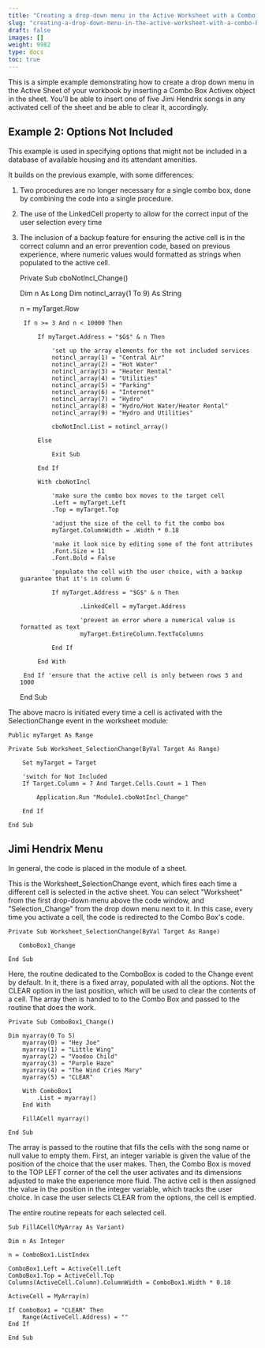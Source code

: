 ```yaml
---
title: "Creating a drop-down menu in the Active Worksheet with a Combo Box"
slug: "creating-a-drop-down-menu-in-the-active-worksheet-with-a-combo-box"
draft: false
images: []
weight: 9982
type: docs
toc: true
---
```


This is a simple example demonstrating how to create a drop down menu in the Active Sheet of your workbook by inserting a Combo Box Activex object in the sheet. You'll be able to insert one of five Jimi Hendrix songs in any activated cell of the sheet and be able to clear it, accordingly.

## Example 2: Options Not Included
This example is used in specifying options that might not be included in a database of available housing and its attendant amenities.

It builds on the previous example, with some differences:

1) Two procedures are no longer necessary for a single combo box, done by combining the code into a single procedure.
2) The use of the LinkedCell property to allow for the correct input of the user selection every time
3) The inclusion of a backup feature for ensuring the active cell is in the correct column and an error prevention code, based on previous experience, where numeric values would formatted as strings when populated to the active cell.


    Private Sub cboNotIncl_Change()
    
    Dim n As Long
    Dim notincl_array(1 To 9) As String

    n = myTarget.Row
                
        If n >= 3 And n < 10000 Then
                 
            If myTarget.Address = "$G$" & n Then
                    
                'set up the array elements for the not included services
                notincl_array(1) = "Central Air"
                notincl_array(2) = "Hot Water"
                notincl_array(3) = "Heater Rental"
                notincl_array(4) = "Utilities"
                notincl_array(5) = "Parking"
                notincl_array(6) = "Internet"
                notincl_array(7) = "Hydro"
                notincl_array(8) = "Hydro/Hot Water/Heater Rental"
                notincl_array(9) = "Hydro and Utilities"
                
                cboNotIncl.List = notincl_array()
                        
            Else
                    
                Exit Sub
                    
            End If

            With cboNotIncl
                        
                'make sure the combo box moves to the target cell
                .Left = myTarget.Left
                .Top = myTarget.Top
                        
                'adjust the size of the cell to fit the combo box
                myTarget.ColumnWidth = .Width * 0.18
                        
                'make it look nice by editing some of the font attributes
                .Font.Size = 11
                .Font.Bold = False
                            
                'populate the cell with the user choice, with a backup guarantee that it's in column G
                    
                If myTarget.Address = "$G$" & n Then
                        
                        .LinkedCell = myTarget.Address
                        
                        'prevent an error where a numerical value is formatted as text
                        myTarget.EntireColumn.TextToColumns
                        
                End If
                    
            End With
                    
        End If 'ensure that the active cell is only between rows 3 and 1000
                
    End Sub

The above macro is initiated every time a cell is activated with the SelectionChange event in the worksheet module:

    Public myTarget As Range

    Private Sub Worksheet_SelectionChange(ByVal Target As Range)
    
        Set myTarget = Target

        'switch for Not Included
        If Target.Column = 7 And Target.Cells.Count = 1 Then
    
            Application.Run "Module1.cboNotIncl_Change"
    
        End If
    
    End Sub


## Jimi Hendrix Menu
In general, the code is placed in the module of a sheet.

This is the Worksheet_SelectionChange event, which fires each time a different cell is selected in the active sheet. You can select "Worksheet" from the first drop-down menu above the code window, and "Selection_Change" from the drop down menu next to it. In this case, every time you activate a cell, the code is redirected to the Combo Box's code. 

    Private Sub Worksheet_SelectionChange(ByVal Target As Range)
    
       ComboBox1_Change
       
    End Sub


Here, the routine dedicated to the ComboBox is coded to the Change event by default. In it, there is a fixed array, populated with all the options. Not the CLEAR option in the last position, which will be used to clear the contents of a cell. The array then is handed to to the Combo Box and passed to the routine that does the work. 
    
    Private Sub ComboBox1_Change()
    
    Dim myarray(0 To 5)
        myarray(0) = "Hey Joe"
        myarray(1) = "Little Wing"
        myarray(2) = "Voodoo Child"
        myarray(3) = "Purple Haze"
        myarray(4) = "The Wind Cries Mary"
        myarray(5) = "CLEAR"
        
        With ComboBox1
            .List = myarray()
        End With

        FillACell myarray()
    
    End Sub

The array is passed to the routine that fills the cells with the song name or null value to empty them. First, an integer variable is given the value of the position of the choice that the user makes. Then, the Combo Box is moved to the TOP LEFT corner of the cell the user activates and its dimensions adjusted to make the experience more fluid. The active cell is then assigned the value in the position in the integer variable, which tracks the user choice. In case the user selects CLEAR from the options, the cell is emptied. 

The entire routine repeats for each selected cell. 

            
    Sub FillACell(MyArray As Variant)
    
    Dim n As Integer
    
    n = ComboBox1.ListIndex
    
    ComboBox1.Left = ActiveCell.Left
    ComboBox1.Top = ActiveCell.Top
    Columns(ActiveCell.Column).ColumnWidth = ComboBox1.Width * 0.18
    
    ActiveCell = MyArray(n)
    
    If ComboBox1 = "CLEAR" Then
        Range(ActiveCell.Address) = ""
    End If
    
    End Sub



